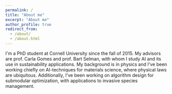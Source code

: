 ```yaml
---
permalink: /
title: "About me"
excerpt: "About me"
author_profile: true
redirect_from: 
  - /about/
  - /about.html
---
```


I'm a PhD student at Cornell University since the fall of 2015. My advisors are prof. Carla Gomes and prof. Bart Selman, with whom I study AI and its use in sustainability applications. My background is in physics and I've been working chiefly on AI-techniques for materials science, where physical laws are ubiquitous. Additionally, I've been working on algorithm design for submodular optimization, with applications to invasive species management. 


